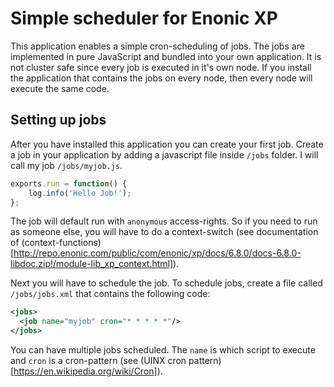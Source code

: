 # Simple scheduler for Enonic XP

This application enables a simple cron-scheduling of jobs. The jobs are implemented in pure JavaScript and bundled into your
own application. It is not cluster safe since every job is executed in it's own node. If you install the application that contains
the jobs on every node, then every node will execute the same code.


## Setting up jobs

After you have installed this application you can create your first job. Create a job in your application by adding a javascript
file inside ``/jobs`` folder. I will call my job ``/jobs/myjob.js``.

```js
exports.run = function() {
    log.info('Hello Job!');
};
```

The job will default run with ``anonymous`` access-rights. So if you need to run as someone else, you will have to do a context-switch 
(see documentation of (context-functions)[http://repo.enonic.com/public/com/enonic/xp/docs/6.8.0/docs-6.8.0-libdoc.zip!/module-lib_xp_context.html]).

Next you will have to schedule the job. To schedule jobs, create a file called ``/jobs/jobs.xml`` that contains the following code:

```xml
<jobs>
  <job name="myjob" cron="* * * * *"/>
</jobs>
```

You can have multiple jobs scheduled. The ``name`` is which script to execute and ``cron`` is a cron-pattern 
(see (UINX cron pattern)[https://en.wikipedia.org/wiki/Cron]).

